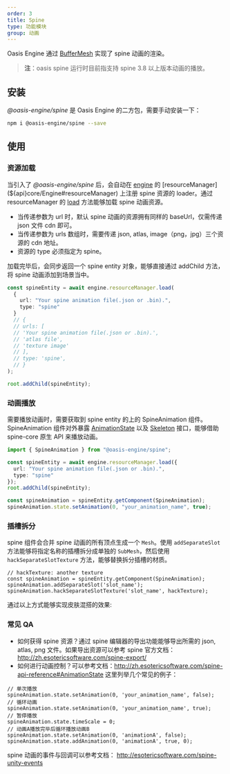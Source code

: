 ```yaml
---
order: 3
title: Spine
type: 功能模块
group: 动画
---
```


Oasis Engine 通过 [BufferMesh](${docs}buffer-mesh-cn) 实现了 spine 动画的渲染。

> **注**：oasis spine 运行时目前指支持 spine 3.8 以上版本动画的播放。

<playground src="spine-animation.ts"></playground>

## 安装

_@oasis-engine/spine_ 是 Oasis Engine 的二方包，需要手动安装一下：

```bash
npm i @oasis-engine/spine --save
```

## 使用

### 资源加载

当引入了 _@oasis-engine/spine_ 后，会自动在 [engine](${api}core/Engine) 的 [resourceManager](${api}core/Engine#resourceManager) 上注册 spine 资源的 loader。通过 resourceManager 的 [load](${api}core/ResourceManager/#load) 方法能够加载 spine 动画资源。

- 当传递参数为 url 时，默认 spine 动画的资源拥有同样的 baseUrl，仅需传递 json 文件 cdn 即可。
- 当传递参数为 urls 数组时，需要传递 json, atlas, image（png，jpg）三个资源的 cdn 地址。
- 资源的 type 必须指定为 spine。

加载完毕后，会同步返回一个 spine entity 对象，能够直接通过 addChild 方法，将 spine 动画添加到场景当中。

```typescript
const spineEntity = await engine.resourceManager.load(
  {
    url: "Your spine animation file(.json or .bin).",
    type: "spine"
  }
  // {
  // urls: [
  // 'Your spine animation file(.json or .bin).',
  // 'atlas file',
  // 'texture image'
  // ],
  // type: 'spine',
  // }
);

root.addChild(spineEntity);
```

### 动画播放

需要播放动画时，需要获取到 spine entity 的上的 SpineAnimation 组件。SpineAnimation 组件对外暴露 [AnimationState](http://zh.esotericsoftware.com/spine-api-reference#AnimationState) 以及 [Skeleton](http://zh.esotericsoftware.com/spine-api-reference#Skeleton) 接口，能够借助 spine-core 原生 API 来播放动画。

```typescript
import { SpineAnimation } from "@oasis-engine/spine";

const spineEntity = await engine.resourceManager.load({
  url: "Your spine animation file(.json or .bin).",
  type: "spine"
});
root.addChild(spineEntity);

const spineAnimation = spineEntity.getComponent(SpineAnimation);
spineAnimation.state.setAnimation(0, "your_animation_name", true);
```

### 插槽拆分

spine 组件会合并 spine 动画的所有顶点生成一个 `Mesh`。使用 `addSeparateSlot` 方法能够将指定名称的插槽拆分成单独的 `SubMesh`，然后使用 `hackSeparateSlotTexture` 方法，能够替换拆分插槽的材质。

```
// hackTexture: another texture
const spineAnimation = spineEntity.getComponent(SpineAnimation);
spineAnimation.addSeparateSlot('slot_name');
spineAnimation.hackSeparateSlotTexture('slot_name', hackTexture);

```

通过以上方式能够实现皮肤混搭的效果: <playground src="spine-hack-slot-texture.ts"></playground>

### 常见 QA

- 如何获得 spine 资源？通过 spine 编辑器的导出功能能够导出所需的 json, atlas, png 文件。如果导出资源可以参考 spine 官方文档：http://zh.esotericsoftware.com/spine-export/
- 如何进行动画控制？可以参考文档：http://zh.esotericsoftware.com/spine-api-reference#AnimationState 这里列举几个常见的例子：

```
// 单次播放
spineAnimation.state.setAnimation(0, 'your_animation_name', false);
// 循环动画
spineAnimation.state.setAnimation(0, 'your_animation_name', true);
// 暂停播放
spineAnimation.state.timeScale = 0;
// 动画A播放完毕后循环播放动画B
spineAnimation.state.setAnimation(0, 'animationA', false);
spineAnimation.state.addAnimation(0, 'animationA', true, 0);
```

spine 动画的事件与回调可以参考文档： http://esotericsoftware.com/spine-unity-events
